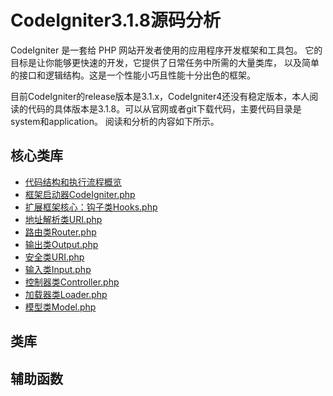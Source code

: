 # CodeIgniter3.1.8源码分析

CodeIgniter 是一套给 PHP 网站开发者使用的应用程序开发框架和工具包。 它的目标是让你能够更快速的开发，它提供了日常任务中所需的大量类库， 以及简单的接口和逻辑结构。这是一个性能小巧且性能十分出色的框架。

目前CodeIgniter的release版本是3.1.x，CodeIgniter4还没有稳定版本，本人阅读的代码的具体版本是3.1.8。可以从官网或者git下载代码，主要代码目录是system和application。
阅读和分析的内容如下所示。

## 核心类库
* [代码结构和执行流程概览](SUMMARY.md)
* [框架启动器CodeIgniter.php](CodeIgniter.md)
* [扩展框架核心：钩子类Hooks.php](Hook.md)
* [地址解析类URI.php](Uri.md)
* [路由类Router.php](Router.md)
* [输出类Output.php](Output.md)
* [安全类URI.php](URI.md)
* [输入类Input.php](Input.md)
* [控制器类Controller.php](Controller.md)
* [加载器类Loader.php](Loader.md)
* [模型类Model.php](Model.md)

## 类库

## 辅助函数
